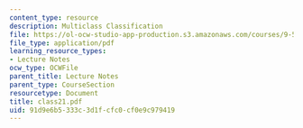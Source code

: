 ```yaml
---
content_type: resource
description: Multiclass Classification
file: https://ol-ocw-studio-app-production.s3.amazonaws.com/courses/9-520-statistical-learning-theory-and-applications-spring-2003/91d9e6b5333c3d1fcfc0cf0e9c979419_class21.pdf
file_type: application/pdf
learning_resource_types:
- Lecture Notes
ocw_type: OCWFile
parent_title: Lecture Notes
parent_type: CourseSection
resourcetype: Document
title: class21.pdf
uid: 91d9e6b5-333c-3d1f-cfc0-cf0e9c979419
---
```

